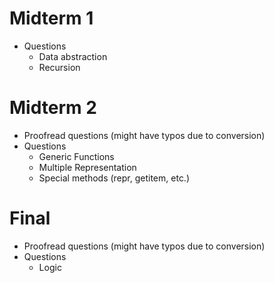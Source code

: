 Midterm 1
=========

* Questions
    * Data abstraction
    * Recursion

Midterm 2
=========

* Proofread questions (might have typos due to conversion)
* Questions
    * Generic Functions
    * Multiple Representation
    * Special methods (repr, getitem, etc.)

Final
=====

* Proofread questions (might have typos due to conversion)
* Questions
    * Logic
